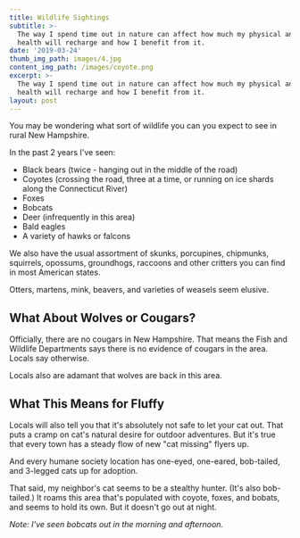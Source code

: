 ```yaml
---
title: Wildlife Sightings
subtitle: >-
  The way I spend time out in nature can affect how much my physical and mental
  health will recharge and how I benefit from it.
date: '2019-03-24'
thumb_img_path: images/4.jpg
content_img_path: /images/coyote.png
excerpt: >-
  The way I spend time out in nature can affect how much my physical and mental
  health will recharge and how I benefit from it.
layout: post
---
```

You may be wondering what sort of wildlife you can you expect to see in rural New Hampshire.

 In the past 2 years I've seen: 

* Black bears (twice - hanging out in the middle of the road)
* Coyotes (crossing the road, three at a time, or running on ice shards along the Connecticut River)
* Foxes
* Bobcats
* Deer (infrequently in this area)
* Bald eagles
* A variety of hawks or falcons

We also have the usual assortment of skunks, porcupines, chipmunks, squirrels, opossums, groundhogs, raccoons and other critters you can find in most American states. 

Otters, martens, mink, beavers, and varieties of weasels seem elusive. 

## What About Wolves or Cougars? 

Officially, there are no cougars in New Hampshire. That means the Fish and Wildlife Departments says there is no evidence of cougars in the area. Locals say otherwise. 

Locals also are adamant that wolves are back in this area. 

## What This Means for Fluffy

Locals will also tell you that it's absolutely not safe to let your cat out. That puts a cramp on cat's natural desire for outdoor adventures. But it's true that every town has a steady flow of new "cat missing" flyers up. 

And every humane society location has one-eyed, one-eared, bob-tailed, and 3-legged cats up for adoption.

That said, my neighbor's cat seems to be a stealthy hunter. (It's also bob-tailed.) It roams this area that's populated with coyote, foxes, and bobats, and seems to hold its own. But it doesn't go out at night. 

_Note: I've seen bobcats out in the morning and afternoon._
